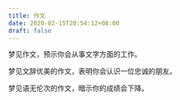 ```yaml
---
title: 作文
date: 2020-02-15T20:54:12+08:00
draft: false
---
```


梦见作文，预示你会从事文字方面的工作。


梦见文辞优美的作文，表明你会认识一位忠诚的朋友。


梦见语无伦次的作文，暗示你的成绩会下降。
